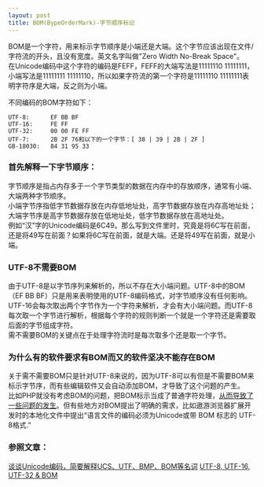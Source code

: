 ```yaml
---
layout: post
title: BOM(BypeOrderMark)-字节顺序标记
---
```


BOM是一个字符，用来标示字节顺序是小端还是大端。这个字节应该出现在文件/字符流的开头，且没有宽度。英文名字叫做"Zero Width No-Break Space"。  
在Unicode编码中这个字符的编码是FEFF，FEFF的大端写法是11111110 11111111，小端写法是11111111 11111110，所以如果字符流的第一个字符是11111110 11111111表明字符序是大端，反之则为小端。

不同编码的BOM字符如下：

    UTF-8:      EF BB BF
    UTF-16:     FE FF
    UTF-32:     00 00 FE FF
    UTF-7:      2B 2F 76和以下的一个字节：[ 38 | 39 | 2B | 2F ]
    GB-18030:   84 31 95 33



### 首先解释一下字节顺序：  
字节顺序是指占内存多于一个字节类型的数据在内存中的存放顺序，通常有小端、大端两种字节顺序。  
小端字节序指低字节数据存放在内存低地址处，高字节数据存放在内存高地址处；大端字节序是高字节数据存放在低地址处，低字节数据存放在高地址处。  
例如“汉”字的Unicode编码是6C49。那么写到文件里时，究竟是将6C写在前面，还是将49写在前面？如果将6C写在前面，就是大端。还是将49写在前面，就是小端。

### UTF-8不需要BOM

由于UTF-8是以字节序列来解析的，所以不存在大小端问题。UTF-8中的BOM（EF BB BF）只是用来表明使用的UTF-8编码格式，对字节顺序没有任何影响。  
UTF-16会每次取出两个字节作为一个字符来解析，才会有大小端问题。而UTF-8每次取一个字节进行解析，根据每个字符的规则判断一个就是一个字符还是需要取后面的字节组成字符。  
需不需要BOM的关键点在于处理字符流时是每次取多个还是取一个字节。

### 为什么有的软件要求有BOM而又的软件坚决不能存在BOM

关于需不需要BOM只是针对UTF-8来说的，因为UTF-8可以有但是不需要BOM来标示字节序，而有些编辑软件又会自动添加BOM，才导致了这个问题的产生。  
比如PHP就没有考虑BOM的问题，把BOM标示当成了普通字符处理，[从而导致了一些问题的发生](http://afericazebra.blog.163.com/blog/static/30050408201211199298711/)。但有些地方对BOM提出了明确的需求，比如遨游浏览器扩展开发时的本地化文件中提出“语言文件的编码必须为Unicode或带 BOM 标志的 UTF-8格式.”

### 参照文章：
[谈谈Unicode编码，简要解释UCS、UTF、BMP、BOM等名词](http://blog.csdn.net/fmddlmyy/article/details/372148)
[UTF-8, UTF-16, UTF-32 & BOM](http://unicode.org/faq/utf_bom.html)

